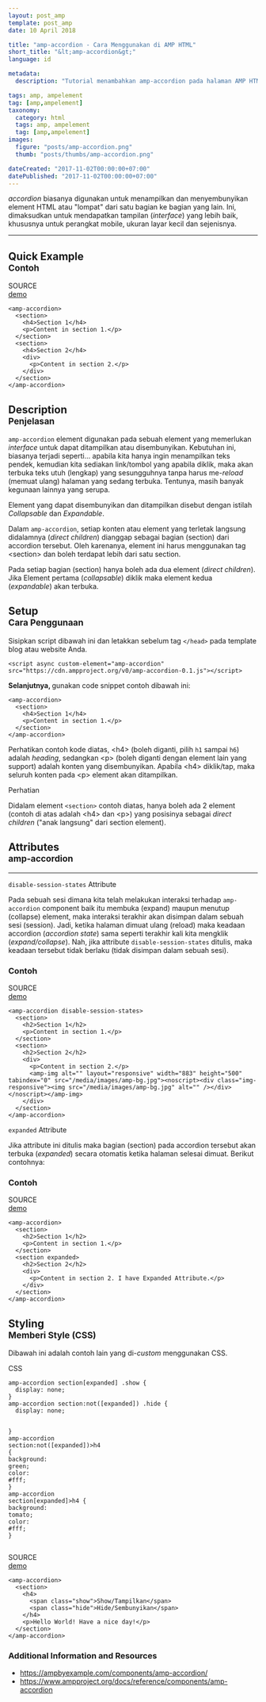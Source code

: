 ```yaml
---
layout: post_amp
template: post_amp
date: 10 April 2018

title: "amp-accordion - Cara Menggunakan di AMP HTML"
short_title: "&lt;amp-accordion&gt;"
language: id

metadata:
  description: "Tutorial menambahkan amp-accordion pada halaman AMP HTML. Contoh dan snippet kode yang digunakan untuk menampilkan dan menyembunyikan data, elemen atau konten menggunakan accordion"

tags: amp, ampelement
tag: [amp,ampelement]
taxonomy:
  category: html
  tags: amp, ampelement
  tag: [amp,ampelement]
images:
  figure: "posts/amp-accordion.png"
  thumb: "posts/thumbs/amp-accordion.png"

dateCreated: "2017-11-02T00:00:00+07:00"
datePublished: "2017-11-02T00:00:00+07:00"
---
```

<p class="lead"><em>accordion</em> biasanya digunakan untuk menampilkan dan menyembunyikan element HTML atau &quot;lompat&quot; dari satu bagian ke bagian yang lain. Ini, dimaksudkan untuk mendapatkan tampilan (<em>interface</em>) yang lebih baik, khususnya untuk perangkat mobile, ukuran layar kecil dan sejenisnya.</p>
<hr />
<h2 class="title-sub bd-primary bd-left bd-left-only">Quick Example
<br><small>Contoh</small>
</h2>
<div class="icard">
  <div class="icard-heading clearfix co-wh bg-tw2">
    <div class="icard-bar">
      <div class="icard-bar-left pull-left">
        <i class="fa fa-ampproject co-primary" aria-hidden="true"></i>
        <span>SOURCE</span>
      </div>
      <div class="icard-bar-right pull-right">
        <a href="/example/amp/amp-element/amp-accordion.html" target="_blank"><span>demo</span><i class="fa fa-external-link"></i></a>
      </div>
    </div>
  </div>
  <div class="icard-body icode itheme bg-gr3">
<pre class="prettyprint highlight  language-markup"><code data-language="html" class="inline  language-markup"><span class="token tag"><span class="token tag"><span class="token punctuation">&lt;</span>amp-accordion</span><span class="token punctuation">&gt;</span></span>
  <span class="token tag"><span class="token tag"><span class="token punctuation">&lt;</span>section</span><span class="token punctuation">&gt;</span></span>
    <span class="token tag"><span class="token tag"><span class="token punctuation">&lt;</span>h4</span><span class="token punctuation">&gt;</span></span>Section 1<span class="token tag"><span class="token tag"><span class="token punctuation">&lt;/</span>h4</span><span class="token punctuation">&gt;</span></span>
    <span class="token tag"><span class="token tag"><span class="token punctuation">&lt;</span>p</span><span class="token punctuation">&gt;</span></span>Content in section 1.<span class="token tag"><span class="token tag"><span class="token punctuation">&lt;/</span>p</span><span class="token punctuation">&gt;</span></span>
  <span class="token tag"><span class="token tag"><span class="token punctuation">&lt;/</span>section</span><span class="token punctuation">&gt;</span></span>
  <span class="token tag"><span class="token tag"><span class="token punctuation">&lt;</span>section</span><span class="token punctuation">&gt;</span></span>
    <span class="token tag"><span class="token tag"><span class="token punctuation">&lt;</span>h4</span><span class="token punctuation">&gt;</span></span>Section 2<span class="token tag"><span class="token tag"><span class="token punctuation">&lt;/</span>h4</span><span class="token punctuation">&gt;</span></span>
    <span class="token tag"><span class="token tag"><span class="token punctuation">&lt;</span>div</span><span class="token punctuation">&gt;</span></span>
      <span class="token tag"><span class="token tag"><span class="token punctuation">&lt;</span>p</span><span class="token punctuation">&gt;</span></span>Content in section 2.<span class="token tag"><span class="token tag"><span class="token punctuation">&lt;/</span>p</span><span class="token punctuation">&gt;</span></span>
    <span class="token tag"><span class="token tag"><span class="token punctuation">&lt;/</span>div</span><span class="token punctuation">&gt;</span></span>
  <span class="token tag"><span class="token tag"><span class="token punctuation">&lt;/</span>section</span><span class="token punctuation">&gt;</span></span>
<span class="token tag"><span class="token tag"><span class="token punctuation">&lt;/</span>amp-accordion</span><span class="token punctuation">&gt;</span></span></code>
</pre>
  </div>
</div>
 <h2 class="title-sub bd-primary bd-left bd-left-only">Description
 <br><small>Penjelasan</small>
 </h2>
<p><code>amp-accordion</code> element digunakan pada sebuah element yang memerlukan <em>interface</em> untuk dapat ditampilkan atau disembunyikan. Kebutuhan ini, biasanya terjadi seperti... apabila kita hanya ingin menampilkan teks pendek, kemudian kita sediakan link/tombol yang apabila diklik, maka akan terbuka teks utuh (lengkap) yang sesungguhnya tanpa harus me-<em>reload</em> (memuat ulang) halaman yang sedang terbuka. Tentunya, masih banyak kegunaan lainnya yang serupa.</p>
<p>Element yang dapat disembunyikan dan ditampilkan disebut dengan istilah <em>Collapsable</em> dan <em>Expandable</em>.</p>
<p>Dalam <code>amp-accordion</code>, setiap konten atau element yang terletak langsung didalamnya (<em>direct children</em>) dianggap sebagai bagian (section) dari accordion tersebut. Oleh karenanya, element ini harus menggunakan tag &lt;section&gt; dan boleh terdapat lebih dari satu section.</p>
<p>Pada setiap bagian (section) hanya boleh ada dua element (<em>direct children</em>). Jika Element pertama (<em>collapsable</em>) diklik maka element kedua (<em>expandable</em>) akan terbuka.</p>

<h2 class="title-sub bd-primary bd-left bd-left-only">Setup
<br><small>Cara Penggunaan</small>
</h2>
<p>Sisipkan script dibawah ini dan letakkan sebelum tag <code>&lt;/head&gt;</code> pada template blog atau website Anda.</p>
<div class="icard">
  <div class="icard-body icode itheme">
<pre class="prettyprint highlight language-markup"><code class="inline  language-markup"><span class="token tag"><span class="token tag"><span class="token punctuation">&lt;</span>script</span> <span class="token attr-name">async</span> <span class="token attr-name">custom-element</span><span class="token attr-value"><span class="token punctuation">=</span><span class="token punctuation">"</span>amp-accordion<span class="token punctuation">"</span></span> <span class="token attr-name">src</span><span class="token attr-value"><span class="token punctuation">=</span><span class="token punctuation">"</span>https://cdn.ampproject.org/v0/amp-accordion-0.1.js<span class="token punctuation">"</span></span><span class="token punctuation">&gt;</span></span><span class="token script language-javascript"></span><span class="token tag"><span class="token tag"><span class="token punctuation">&lt;/</span>script</span><span class="token punctuation">&gt;</span></span></code>
</pre>
  </div>
</div>
<p><strong>Selanjutnya, </strong> gunakan code snippet contoh dibawah ini:</p>
<div class="icard">
  <div class="icard-body icode itheme">
<pre class="prettyprint highlight language-markup"><code class="inline  language-markup"><span class="token tag"><span class="token tag"><span class="token punctuation">&lt;</span>amp-accordion</span><span class="token punctuation">&gt;</span></span>
  <span class="token tag"><span class="token tag"><span class="token punctuation">&lt;</span>section</span><span class="token punctuation">&gt;</span></span>
    <span class="token tag"><span class="token tag"><span class="token punctuation">&lt;</span>h4</span><span class="token punctuation">&gt;</span></span>Section 1<span class="token tag"><span class="token tag"><span class="token punctuation">&lt;/</span>h4</span><span class="token punctuation">&gt;</span></span>
    <span class="token tag"><span class="token tag"><span class="token punctuation">&lt;</span>p</span><span class="token punctuation">&gt;</span></span>Content in section 1.<span class="token tag"><span class="token tag"><span class="token punctuation">&lt;/</span>p</span><span class="token punctuation">&gt;</span></span>
  <span class="token tag"><span class="token tag"><span class="token punctuation">&lt;/</span>section</span><span class="token punctuation">&gt;</span></span>
<span class="token tag"><span class="token tag"><span class="token punctuation">&lt;/</span>amp-accordion</span><span class="token punctuation">&gt;</span></span></code>
</pre>
  </div>
</div>
<p>Perhatikan contoh kode diatas, &lt;h4&gt; (boleh diganti, pilih <code>h1</code> sampai <code>h6</code>) adalah <em>heading</em>, sedangkan &lt;p&gt; (boleh diganti dengan element lain yang support) adalah konten yang disembunyikan. Apabila &lt;h4&gt; diklik/tap, maka seluruh konten pada &lt;p&gt; element akan ditampilkan.</p>
<div class="icard">
  <div class="icard-heading clearfix co-wh bg-warning">
    <div class="icard-bar bar-lg">
      <div class="icard-bar-left pull-left">
        <i class="fa fa-exclamation-circle" aria-hidden="true"></i>
        <span>Perhatian</span>
      </div>
    </div>
  </div>
  <div class="icard-body bg-warning2">
    <p>Didalam element <code>&lt;section&gt;</code> contoh diatas, hanya boleh ada 2 element (contoh di atas adalah &lt;h4&gt; dan &lt;p&gt;) yang posisinya sebagai <em>direct children</em> ("anak langsung" dari section element).</p>
  </div>
</div>
<h2 class="title-sub bd-primary bd-left bd-left-only">Attributes<br/>
<small>amp-accordion</small>
</h2>
<!-- HR =*=*=*=*=*=*=*=*=*=*=*=*=*=*=*=*=*=*=* -->
<hr>
<!-- *=*=*=*=*=*=*=*=*=*=*=*=*=*=*=*=*=*=*=*=* -->
<!-- ATTRIBUTES -->
<div class="icard bg-gr3 bd-primary bd-top bd-top-only">
  <div class="icard-heading clearfix co-wh bg-gr2">
    <div class="icard-bar">
      <div class="icard-bar-left pull-left">
       <span><code>disable-session-states</code></span> <span class="co-gr">Attribute</span>
      </div>
    </div>
  </div>
  <div class="icard-body icode itheme">
    <p>Pada sebuah sesi dimana kita telah melakukan interaksi terhadap <code>amp-accordion</code> component baik itu membuka (expand) maupun menutup (collapse) element, maka interaksi terakhir akan disimpan dalam sebuah sesi (session). Jadi, ketika halaman dimuat ulang (reload) maka keadaan accordion (<em>accordion state</em>) sama seperti terakhir kali kita mengklik (<em>expand/collapse</em>). Nah, jika attribute <code>disable-session-states</code> ditulis, maka keadaan tersebut tidak berlaku (tidak disimpan dalam sebuah sesi).</p>
<!-- icard -->
<h3>Contoh</h3>
<div class="icard">
  <div class="icard-heading clearfix co-wh bg-tw2">
    <div class="icard-bar">
      <div class="icard-bar-left pull-left">
        <i class="fa fa-ampproject co-primary" aria-hidden="true"></i>
        <span>SOURCE</span>
      </div>
      <div class="icard-bar-right pull-right">
        <a href="/example/amp/amp-element/amp-accordion-disable-session-states.html" target="_blank"><span>demo</span><i class="fa fa-external-link"></i></a>
      </div>
    </div>
  </div>
  <div class="icard-body icode itheme bg-gr3">
<pre class="prettyprint highlight  language-markup"><code data-language="html" class="inline  language-markup"><span class="token tag"><span class="token tag"><span class="token punctuation">&lt;</span>amp-accordion</span> <span class="token attr-name">disable-session-states</span><span class="token punctuation">&gt;</span></span>
  <span class="token tag"><span class="token tag"><span class="token punctuation">&lt;</span>section</span><span class="token punctuation">&gt;</span></span>
    <span class="token tag"><span class="token tag"><span class="token punctuation">&lt;</span>h2</span><span class="token punctuation">&gt;</span></span>Section 1<span class="token tag"><span class="token tag"><span class="token punctuation">&lt;/</span>h2</span><span class="token punctuation">&gt;</span></span>
    <span class="token tag"><span class="token tag"><span class="token punctuation">&lt;</span>p</span><span class="token punctuation">&gt;</span></span>Content in section 1.<span class="token tag"><span class="token tag"><span class="token punctuation">&lt;/</span>p</span><span class="token punctuation">&gt;</span></span>
  <span class="token tag"><span class="token tag"><span class="token punctuation">&lt;/</span>section</span><span class="token punctuation">&gt;</span></span>
  <span class="token tag"><span class="token tag"><span class="token punctuation">&lt;</span>section</span><span class="token punctuation">&gt;</span></span>
    <span class="token tag"><span class="token tag"><span class="token punctuation">&lt;</span>h2</span><span class="token punctuation">&gt;</span></span>Section 2<span class="token tag"><span class="token tag"><span class="token punctuation">&lt;/</span>h2</span><span class="token punctuation">&gt;</span></span>
    <span class="token tag"><span class="token tag"><span class="token punctuation">&lt;</span>div</span><span class="token punctuation">&gt;</span></span>
      <span class="token tag"><span class="token tag"><span class="token punctuation">&lt;</span>p</span><span class="token punctuation">&gt;</span></span>Content in section 2.<span class="token tag"><span class="token tag"><span class="token punctuation">&lt;/</span>p</span><span class="token punctuation">&gt;</span></span>
      <span class="token tag"><span class="token tag"><span class="token punctuation">&lt;</span>amp-img</span> <span class="token attr-name">alt</span><span class="token attr-value"><span class="token punctuation">=</span><span class="token punctuation">"</span><span class="token punctuation">"</span></span> <span class="token attr-name">layout</span><span class="token attr-value"><span class="token punctuation">=</span><span class="token punctuation">"</span>responsive<span class="token punctuation">"</span></span> <span class="token attr-name">width</span><span class="token attr-value"><span class="token punctuation">=</span><span class="token punctuation">"</span>883<span class="token punctuation">"</span></span> <span class="token attr-name">height</span><span class="token attr-value"><span class="token punctuation">=</span><span class="token punctuation">"</span>500<span class="token punctuation">"</span></span> <span class="token attr-name">tabindex</span><span class="token attr-value"><span class="token punctuation">=</span><span class="token punctuation">"</span>0<span class="token punctuation">"</span></span> <span class="token attr-name">src</span><span class="token attr-value"><span class="token punctuation">=</span><span class="token punctuation">"</span>/media/images/amp-bg.jpg<span class="token punctuation">"</span></span><span class="token punctuation">&gt;</span></span><span class="token tag"><span class="token tag"><span class="token punctuation">&lt;</span>noscript</span><span class="token punctuation">&gt;</span></span><span class="token tag"><span class="token tag"><span class="token punctuation">&lt;</span>div</span> <span class="token attr-name">class</span><span class="token attr-value"><span class="token punctuation">=</span><span class="token punctuation">"</span>img-responsive<span class="token punctuation">"</span></span><span class="token punctuation">&gt;</span></span><span class="token tag"><span class="token tag"><span class="token punctuation">&lt;</span>img</span> <span class="token attr-name">src</span><span class="token attr-value"><span class="token punctuation">=</span><span class="token punctuation">"</span>/media/images/amp-bg.jpg<span class="token punctuation">"</span></span> <span class="token attr-name">alt</span><span class="token attr-value"><span class="token punctuation">=</span><span class="token punctuation">"</span><span class="token punctuation">"</span></span> <span class="token punctuation">/&gt;</span></span><span class="token tag"><span class="token tag"><span class="token punctuation">&lt;/</span>div</span><span class="token punctuation">&gt;</span></span><span class="token tag"><span class="token tag"><span class="token punctuation">&lt;/</span>noscript</span><span class="token punctuation">&gt;</span></span><span class="token tag"><span class="token tag"><span class="token punctuation">&lt;/</span>amp-img</span><span class="token punctuation">&gt;</span></span>
    <span class="token tag"><span class="token tag"><span class="token punctuation">&lt;/</span>div</span><span class="token punctuation">&gt;</span></span>
  <span class="token tag"><span class="token tag"><span class="token punctuation">&lt;/</span>section</span><span class="token punctuation">&gt;</span></span>
<span class="token tag"><span class="token tag"><span class="token punctuation">&lt;/</span>amp-accordion</span><span class="token punctuation">&gt;</span></span></code>
</pre>
  </div>
</div>
  </div>
</div>
<!-- ATTRIBUTES -->
<div class="icard bg-gr3 bd-primary bd-top bd-top-only">
  <div class="icard-heading clearfix co-wh bg-gr2">
    <div class="icard-bar">
      <div class="icard-bar-left pull-left">
       <span><code>expanded</code></span> <span class="co-gr">Attribute</span>
      </div>
    </div>
  </div>

  <div class="icard-body icode itheme">
    <p>Jika attribute ini ditulis maka bagian (section) pada accordion tersebut akan terbuka (<em>expanded</em>) secara otomatis ketika halaman selesai dimuat. Berikut contohnya:</p>
<!-- icard -->
<h3>Contoh</h3>
<div class="icard">
  <div class="icard-heading clearfix co-wh bg-tw2">
    <div class="icard-bar">
      <div class="icard-bar-left pull-left">
        <i class="fa fa-ampproject co-primary" aria-hidden="true"></i>
        <span>SOURCE</span>
      </div>
      <div class="icard-bar-right pull-right">
        <a href="/example/amp/amp-element/amp-accordion-expanded.html" target="_blank"><span>demo</span><i class="fa fa-external-link"></i></a>
      </div>
    </div>
  </div>
  <div class="icard-body icode itheme bg-gr3">
<pre class="prettyprint highlight  language-markup"><code data-language="html" class="inline  language-markup"><span class="token tag"><span class="token tag"><span class="token punctuation">&lt;</span>amp-accordion</span><span class="token punctuation">&gt;</span></span>
  <span class="token tag"><span class="token tag"><span class="token punctuation">&lt;</span>section</span><span class="token punctuation">&gt;</span></span>
    <span class="token tag"><span class="token tag"><span class="token punctuation">&lt;</span>h2</span><span class="token punctuation">&gt;</span></span>Section 1<span class="token tag"><span class="token tag"><span class="token punctuation">&lt;/</span>h2</span><span class="token punctuation">&gt;</span></span>
    <span class="token tag"><span class="token tag"><span class="token punctuation">&lt;</span>p</span><span class="token punctuation">&gt;</span></span>Content in section 1.<span class="token tag"><span class="token tag"><span class="token punctuation">&lt;/</span>p</span><span class="token punctuation">&gt;</span></span>
  <span class="token tag"><span class="token tag"><span class="token punctuation">&lt;/</span>section</span><span class="token punctuation">&gt;</span></span>
  <span class="token tag"><span class="token tag"><span class="token punctuation">&lt;</span>section</span> <span class="token attr-name">expanded</span><span class="token punctuation">&gt;</span></span>
    <span class="token tag"><span class="token tag"><span class="token punctuation">&lt;</span>h2</span><span class="token punctuation">&gt;</span></span>Section 2<span class="token tag"><span class="token tag"><span class="token punctuation">&lt;/</span>h2</span><span class="token punctuation">&gt;</span></span>
    <span class="token tag"><span class="token tag"><span class="token punctuation">&lt;</span>div</span><span class="token punctuation">&gt;</span></span>
      <span class="token tag"><span class="token tag"><span class="token punctuation">&lt;</span>p</span><span class="token punctuation">&gt;</span></span>Content in section 2. I have Expanded Attribute.<span class="token tag"><span class="token tag"><span class="token punctuation">&lt;/</span>p</span><span class="token punctuation">&gt;</span></span>
    <span class="token tag"><span class="token tag"><span class="token punctuation">&lt;/</span>div</span><span class="token punctuation">&gt;</span></span>
  <span class="token tag"><span class="token tag"><span class="token punctuation">&lt;/</span>section</span><span class="token punctuation">&gt;</span></span>
<span class="token tag"><span class="token tag"><span class="token punctuation">&lt;/</span>amp-accordion</span><span class="token punctuation">&gt;</span></span></code>
</pre>
  </div>
</div>
  </div>
</div>

<h2 class="title-sub bd-primary bd-left bd-left-only">Styling
<br><small>Memberi Style (CSS)</small>
</h2>
<p>Dibawah ini adalah contoh lain yang di-<em>custom</em> menggunakan CSS.</p>
<div class="icard">
  <div class="icard-heading clearfix co-wh bg-tw">
    <div class="icard-bar">
      <div class="icard-bar-left pull-left">
        <i class="fa fa-css3" aria-hidden="true"></i>
        <span>CSS</span>
      </div>
    </div>
  </div>
  <div class="icard-body icode itheme">
<pre class="prettyprint linenums line-numbers highlight language-css"><code data-language="css" class=" language-css"><span class="token selector">amp-accordion section[expanded] .show</span> <span class="token punctuation">{</span>
  <span class="token property">display</span><span class="token punctuation">:</span> none<span class="token punctuation">;</span>
<span class="token punctuation">}</span>
<span class="token selector">amp-accordion section:not([expanded]) .hide</span> <span class="token punctuation">{</span>
  <span class="token property">display</span><span class="token punctuation">:</span> none<span class="token punctuation">;</span>

<span class="token punctuation">}</span>
<span class="token selector">amp-accordion section:not([expanded])&gt;h4</span> <span class="token punctuation">{</span>
  <span class="token property">background</span><span class="token punctuation">:</span> green<span class="token punctuation">;</span>
  <span class="token property">color</span><span class="token punctuation">:</span> #fff<span class="token punctuation">;</span>
<span class="token punctuation">}</span>
<span class="token selector">amp-accordion section[expanded]&gt;h4</span> <span class="token punctuation">{</span>
  <span class="token property">background</span><span class="token punctuation">:</span> tomato<span class="token punctuation">;</span>
  <span class="token property">color</span><span class="token punctuation">:</span> #fff<span class="token punctuation">;</span>
<span class="token punctuation">}</span><span aria-hidden="true" class="line-numbers-rows"><span></span><span></span><span></span><span></span><span></span><span></span><span></span><span></span><span></span><span></span><span></span><span></span><span></span><span></span><span></span></span></code>
</pre>
  </div>
</div>
<div class="icard">
  <div class="icard-heading clearfix co-wh bg-tw2">
    <div class="icard-bar">
      <div class="icard-bar-left pull-left">
        <i class="fa fa-ampproject co-primary" aria-hidden="true"></i>
        <span>SOURCE</span>
      </div>
      <div class="icard-bar-right pull-right">
        <a href="/example/amp/amp-element/amp-accordion-styling.html" target="_blank"><span>demo</span><i class="fa fa-external-link"></i></a>
      </div>
    </div>
  </div>
  <div class="icard-body icode itheme bg-gr3">
<pre class="prettyprint highlight  language-markup"><code data-language="html" class="inline  language-markup"><span class="token tag"><span class="token tag"><span class="token punctuation">&lt;</span>amp-accordion</span><span class="token punctuation">&gt;</span></span>
  <span class="token tag"><span class="token tag"><span class="token punctuation">&lt;</span>section</span><span class="token punctuation">&gt;</span></span>
    <span class="token tag"><span class="token tag"><span class="token punctuation">&lt;</span>h4</span><span class="token punctuation">&gt;</span></span>
      <span class="token tag"><span class="token tag"><span class="token punctuation">&lt;</span>span</span> <span class="token attr-name">class</span><span class="token attr-value"><span class="token punctuation">=</span><span class="token punctuation">"</span>show<span class="token punctuation">"</span></span><span class="token punctuation">&gt;</span></span>Show/Tampilkan<span class="token tag"><span class="token tag"><span class="token punctuation">&lt;/</span>span</span><span class="token punctuation">&gt;</span></span>
      <span class="token tag"><span class="token tag"><span class="token punctuation">&lt;</span>span</span> <span class="token attr-name">class</span><span class="token attr-value"><span class="token punctuation">=</span><span class="token punctuation">"</span>hide<span class="token punctuation">"</span></span><span class="token punctuation">&gt;</span></span>Hide/Sembunyikan<span class="token tag"><span class="token tag"><span class="token punctuation">&lt;/</span>span</span><span class="token punctuation">&gt;</span></span>
    <span class="token tag"><span class="token tag"><span class="token punctuation">&lt;/</span>h4</span><span class="token punctuation">&gt;</span></span>
    <span class="token tag"><span class="token tag"><span class="token punctuation">&lt;</span>p</span><span class="token punctuation">&gt;</span></span>Hello World! Have a nice day!<span class="token tag"><span class="token tag"><span class="token punctuation">&lt;/</span>p</span><span class="token punctuation">&gt;</span></span>
  <span class="token tag"><span class="token tag"><span class="token punctuation">&lt;/</span>section</span><span class="token punctuation">&gt;</span></span>
<span class="token tag"><span class="token tag"><span class="token punctuation">&lt;/</span>amp-accordion</span><span class="token punctuation">&gt;</span></span></code>
</pre>
  </div>
</div>
<h3>Additional Information and Resources</h3>
<div class="sources bg-gr3 bordered p-space-v">
  <ul>
    <li><a rel="nofollow" href="https://ampbyexample.com/components/amp-accordion/" target="_blank" class="text-muted">https://ampbyexample.com/components/amp-accordion/</a></li>
    <li><a rel="nofollow" href="https://www.ampproject.org/docs/reference/components/amp-accordion" target="_blank" class="text-muted">https://www.ampproject.org/docs/reference/components/amp-accordion</a></li>
  </ul>
</div>